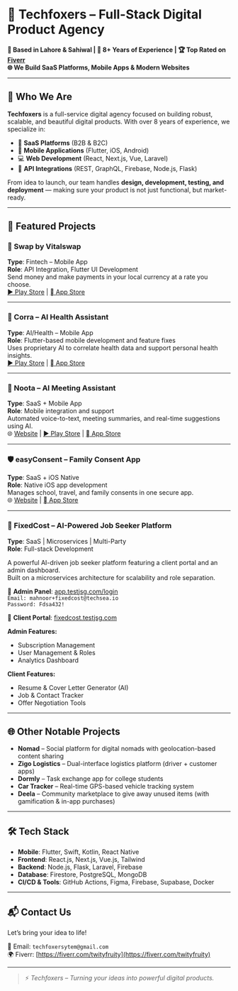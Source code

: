 # 🚀 Techfoxers – Full-Stack Digital Product Agency

**📍 Based in Lahore & Sahiwal | 🧠 8+ Years of Experience | 🏆 Top Rated on [Fiverr](https://fiverr.com/twityfruity)**  
**🌐 We Build SaaS Platforms, Mobile Apps & Modern Websites**

---

## 👋 Who We Are

**Techfoxers** is a full-service digital agency focused on building robust, scalable, and beautiful digital products. With over 8 years of experience, we specialize in:

- 🔧 **SaaS Platforms** (B2B & B2C)
- 📱 **Mobile Applications** (Flutter, iOS, Android)
- 💻 **Web Development** (React, Next.js, Vue, Laravel)
- 🔌 **API Integrations** (REST, GraphQL, Firebase, Node.js, Flask)

From idea to launch, our team handles **design, development, testing, and deployment** — making sure your product is not just functional, but market-ready.

---
## 💼 Featured Projects

### 🔄 Swap by Vitalswap  
**Type**: Fintech – Mobile App  
**Role**: API Integration, Flutter UI Development  
Send money and make payments in your local currency at a rate you choose.  
[▶ Play Store](https://play.google.com/store/apps/details?id=com.swap.swap&hl=en&gl=US) | [ App Store](https://apps.apple.com/pk/app/swap-by-vitalswap/id1595742241)

---

### 🧠 Corra – AI Health Assistant  
**Type**: AI/Health – Mobile App  
**Role**: Flutter-based mobile development and feature fixes  
Uses proprietary AI to correlate health data and support personal health insights.  
[▶ Play Store](https://play.google.com/store/apps/details?id=com.corra&hl=en&gl=US) | [ App Store](https://apps.apple.com/pk/app/corra-health-assistant/id1567298743)

---

### 📝 Noota – AI Meeting Assistant  
**Type**: SaaS + Mobile App  
**Role**: Mobile integration and support  
Automated voice-to-text, meeting summaries, and real-time suggestions using AI.  
🌐 [Website](https://www.noota.io) | [▶ Play Store](https://play.google.com/store/apps/details?id=com.noota_react_native) | [ App Store](https://apps.apple.com/fr/app/noota-call-voice-to-text/id6742792493?l=en-GB)

---

### 🛡 easyConsent – Family Consent App  
**Type**: SaaS + iOS Native  
**Role**: Native iOS app development  
Manages school, travel, and family consents in one secure app.  
🌐 [Website](https://easyconsent.app) | [ App Store](https://apps.apple.com/us/app/easyconsent/id6479038264)

---

### 🧠 FixedCost – AI-Powered Job Seeker Platform  
**Type**: SaaS | Microservices | Multi-Party  
**Role**: Full-stack Development

A powerful AI-driven job seeker platform featuring a client portal and an admin dashboard.  
Built on a microservices architecture for scalability and role separation.

🔐 **Admin Panel**: [app.testjsg.com/login](https://app.testjsg.com/login)  
`Email: mahnoor+fixedcost@techsea.io`  
`Password: Fdsa432!`  

👤 **Client Portal**: [fixedcost.testjsg.com](https://fixedcost.testjsg.com/)

**Admin Features:**
- Subscription Management  
- User Management & Roles  
- Analytics Dashboard  

**Client Features:**
- Resume & Cover Letter Generator (AI)  
- Job & Contact Tracker  
- Offer Negotiation Tools  

---

## 🌐 Other Notable Projects

- **Nomad** – Social platform for digital nomads with geolocation-based content sharing  
- **Zigo Logistics** – Dual-interface logistics platform (driver + customer apps)  
- **Dormly** – Task exchange app for college students  
- **Car Tracker** – Real-time GPS-based vehicle tracking system  
- **Deela** – Community marketplace to give away unused items (with gamification & in-app purchases)

---

## 🛠 Tech Stack

- **Mobile**: Flutter, Swift, Kotlin, React Native  
- **Frontend**: React.js, Next.js, Vue.js, Tailwind  
- **Backend**: Node.js, Flask, Laravel, Firebase  
- **Database**: Firestore, PostgreSQL, MongoDB  
- **CI/CD & Tools**: GitHub Actions, Figma, Firebase, Supabase, Docker

---

## 📬 Contact Us

Let’s bring your idea to life!

📧 Email: `techfoxersytem@gmail.com`  
🌍 Fiverr: [https://fiverr.com/twityfruity](https://fiverr.com/twityfruity)

---

> ⚡ _Techfoxers – Turning your ideas into powerful digital products._
